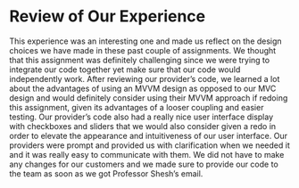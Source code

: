 <h1>Review of Our Experience</h1>
This experience was an interesting one and made us reflect on the design choices we have made in 
these past couple of assignments. We thought that this assignment was definitely challenging since 
we were trying to integrate our code together yet make sure that our code would independently work. 
After reviewing our provider’s code, we learned a lot about the advantages of using an MVVM design 
as opposed to our MVC design and would definitely consider using their MVVM approach if redoing this 
assignment, given its advantages of a looser coupling and easier testing. Our provider’s code also 
had a really nice user interface display with checkboxes and sliders that we would also consider 
given a redo in order to elevate the appearance and intuitiveness of our user interface. Our 
providers were prompt and provided us with clarification when we needed it and it was really easy to
communicate with them. We did not have to make any changes for our customers and we made sure to 
provide our code to the team as soon as we got Professor Shesh’s email. 